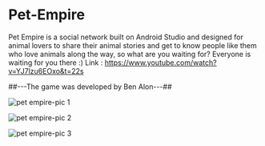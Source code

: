 # Pet-Empire

Pet Empire is a social network built on Android Studio and designed for animal lovers to share
their animal stories and get to know people like them who love animals along the way, so what are you waiting for? Everyone is waiting for you there :)
Link : https://www.youtube.com/watch?v=YJ7lzu6EOxo&t=22s


##---The game was developed by Ben Alon---##


![pet empire-pic 1](https://user-images.githubusercontent.com/65303505/121535607-fb53f800-ca0a-11eb-8e4c-cff838298343.PNG)

![pet empire-pic 2](https://user-images.githubusercontent.com/65303505/121535626-ff801580-ca0a-11eb-82fa-63442acfd8c2.PNG)


![pet empire-pic 3](https://user-images.githubusercontent.com/65303505/121535838-2d655a00-ca0b-11eb-803f-0659f7ab6d7f.PNG)











